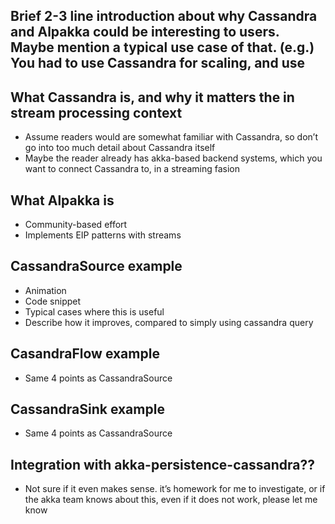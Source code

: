 ## Brief 2-3 line introduction about why Cassandra and Alpakka could be interesting to users. Maybe mention a typical use case of that. (e.g.) You had to use Cassandra for scaling, and use 

## What Cassandra is, and why it matters the in stream processing context

- Assume readers would are somewhat familiar with Cassandra, so don’t go into too much detail about Cassandra itself
- Maybe the reader already has akka-based backend systems, which you want to connect Cassandra to, in a streaming fasion

## What Alpakka is

- Community-based effort
- Implements EIP patterns with streams

## CassandraSource example

- Animation
- Code snippet
- Typical cases where this is useful
- Describe how it improves, compared to simply using cassandra query

## CasandraFlow example

- Same 4 points as CassandraSource

## CassandraSink example

- Same 4 points as CassandraSource

## Integration with akka-persistence-cassandra??
- Not sure if it even makes sense. it’s homework for me to investigate, or if the akka team knows about this, even if it does not work, please let me know
